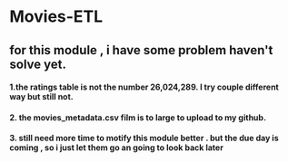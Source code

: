 # Movies-ETL

## for this module , i have some problem haven't solve yet. 
#### 1.the ratings table is not the number 26,024,289. I try couple different way but still not. 
#### 2. the movies_metadata.csv film is to large to upload to my github. 
#### 3. still need more time to motify this module better . but the due day is coming , so i just let them go an going to look back later 
